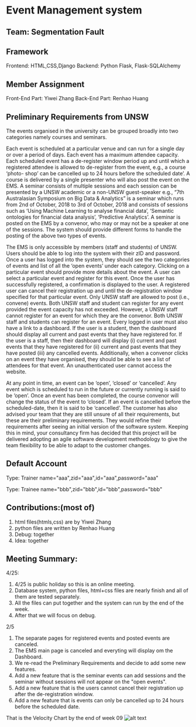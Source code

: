 # Event Management system
## Team: Segmentation Fault

## Framework
Frontend: HTML,CSS,Django
Backend: Python Flask, Flask-SQLAlchemy

## Member Assignment

Front-End Part: Yiwei Zhang
Back-End Part: Renhao Huang


## Preliminary Requirements from UNSW
The events organised in the university can be grouped broadly into two categories namely courses and seminars. 

Each event is scheduled at a particular venue and can run for a single day or over a period of days. Each event has a maximum attendee capacity. Each scheduled event has a de-register window period up and until which a registered attendee is allowed to de-register from the event, e.g., a course ‘photo- shop’ can be cancelled up to 24 hours before the scheduled date’.
A course is delivered by a single presenter who will also post the event on the EMS. A seminar consists of multiple sessions and each session can be presented by a UNSW academic or a non-UNSW guest-speaker e.g., “7th Australasian Symposium on Big Data & Analytics” is a seminar which runs from 2nd of October, 2018 to 3rd of October, 2018 and consists of sessions such as ‘Using Machine Learning to analyse financial data’, ‘Semantic ontologies for financial data analysis’, ‘Predictive Analytics’. A seminar is posted on the
EMS by a convenor, who may or may not be a speaker at one of the sessions. The system should provide different forms to handle the posting of the above two types of events.

The EMS is only accessible by members (staff and students) of UNSW. Users should be able to log into the system with their zID and password. Once a user has logged into the system, they should see the two categories of events and list of all the ‘open events’ under each category. Clicking on a particular event should provide more details about the event. A user can select a particular event and register for this event. Once the user has successfully registered, a confirmation is displayed to the user. A registered user can cancel their registration up and until the de-registration window specified for that particular event.
Only UNSW staff are allowed to post (i.e., convene) events. Both UNSW staff and student can register for any event provided the event capacity has not exceeded. However, a UNSW staff cannot register for an event for which they are the convenor. Both UNSW staff and students can register for an event. Every logged in user must also have a link to a dashboard. If the user is a student, then the dashboard should display all current and past events that they have registered for. If the user is a staff, then their dashboard will display (i) current and past events that they have registered for (ii) current and past events that they have posted (iii) any cancelled events. Additionally, when a convenor clicks on an event they have organised, they should be able to see a list of attendees for that event. An unauthenticated user cannot access the website.

 At any point in time, an event can be ‘open’, ‘closed’ or ‘cancelled’. Any event which is scheduled to run in the future or currently running is said to be ‘open’. Once an event has been completed, the course convenor will change the status of the event to ‘closed’. If an event is cancelled before the scheduled-date, then it is said to be ‘cancelled’.
The customer has also advised your team that they are still unsure of all their requirements, but these are their preliminary requirements. They would refine their requirements after seeing an initial version of the software system. Keeping this in mind, your consultancy firm has decided that this project will be delivered adopting an agile software development methodology to give the team flexibility to be able to adapt to the customer changes.

## Default Account
Type: Trainer
name="aaa",zid="aaa",id="aaa",password="aaa"

Type: Trainee
name="bbb",zid="bbb",id="bbb",password="bbb"

## Contributions:(most of)
1. html files(htmls,css) are by Yiwei Zhang
2. python files are written by Renhao Huang
3. Debug: together
4. Idea: together

## Meeting Summary:
4/25:
1. 4/25 is public holiday so this is an online meeting.
2. Database system, python files, html+css files are nearly finish and all of them are tested separately.
3. All the files can put together and the system can run by the end of the week.
4. After that we will focus on debug.

2/5
1. The separate pages for registered events and posted events are canceled.
2. The EMS main page is canceled and everyting will display om the Dashboard.
3. We re-read the Preliminary Requirements and decide to add some new features.
4. Add a new feature that is the seminar events can add sessions and the seminar without sessions will not appear on the "open events".
5. Add a new feature that is the users cannot cancel their registration up after the de-registration window.
6. Add a new feature that is events can only be cancelled up to 24 hours before the scheduled date.

That is the Velocity Chart by the end of week 09
![alt text](https://github.com/cs1531/segmentation-fault/blob/master/diagram/Velocity%20chart.png)
